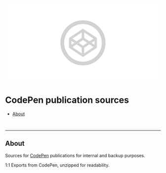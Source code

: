 [![CodePens](teaser.png)](https://codepen.io/TheRemoteCoder)

# CodePen publication sources

- [About](#about)

<br>

---

## About

Sources for [CodePen](https://codepen.io/TheRemoteCoder) publications for internal and backup purposes.

1:1 Exports from CodePen, unzipped for readability.
